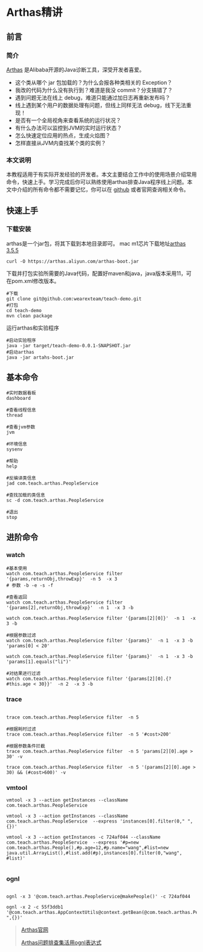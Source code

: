 # Arthas精讲

## 前言

### 简介

[Arthas](https://arthas.aliyun.com/doc/) 是Alibaba开源的Java诊断工具，深受开发者喜爱。

- 这个类从哪个 jar 包加载的？为什么会报各种类相关的 Exception？
- 我改的代码为什么没有执行到？难道是我没 commit？分支搞错了？
- 遇到问题无法在线上 debug，难道只能通过加日志再重新发布吗？
- 线上遇到某个用户的数据处理有问题，但线上同样无法 debug，线下无法重现！
- 是否有一个全局视角来查看系统的运行状况？
- 有什么办法可以监控到JVM的实时运行状态？
- 怎么快速定位应用的热点，生成火焰图？
- 怎样直接从JVM内查找某个类的实例？

### 本文说明

本教程适用于有实际开发经验的开发者。本文主要结合工作中的使用场景介绍常用命令，快速上手。学习完成后你可以熟练使用arthas排查Java程序线上问题。本文中介绍的所有命令都不需要记忆，你可以在 [github](https://github.com/wearexteam/teach-demo)
或者官网查询相关命令。

## 快速上手

### 下载安装

arthas是一个jar包，将其下载到本地目录即可。
mac m1芯片下载地址[arthas 3.5.5](https://github.com/alibaba/arthas/releases)

```shell
curl -O https://arthas.aliyun.com/arthas-boot.jar
```

下载并打包实验所需要的Java代码，配置好maven和java，java版本采用11，可在pom.xml修改版本。

```shell
#下载
git clone git@github.com:wearexteam/teach-demo.git
#打包
cd teach-demo 
mvn clean package
```

运行arthas和实验程序

```shell
#启动实验程序
java -jar target/teach-demo-0.0.1-SNAPSHOT.jar
#启动arthas
java -jar artahs-boot.jar
```

## 基本命令

```shell
#实时数据看板
dashboard

#查看线程信息
thread

#查看jvm参数
jvm

#环境信息
sysenv

#帮助
help

#反编译类信息
jad com.teach.arthas.PeopleService

#查找加载的类信息
sc -d com.teach.arthas.PeopleService

#退出
stop
```

## 进阶命令

### watch

```shell
#基本使用
watch com.teach.arthas.PeopleService filter '{params,returnObj,throwExp}'  -n 5  -x 3 
# 参数 -b -e -s -f

#查看返回
watch com.teach.arthas.PeopleService filter '{params[2],returnObj,throwExp}'  -n 1  -x 3 -b

watch com.teach.arthas.PeopleService filter '{params[2][0]}'  -n 1  -x 3 -b

#根据参数过滤
watch com.teach.arthas.PeopleService filter '{params}'  -n 1  -x 3 -b 'params[0] < 20'

watch com.teach.arthas.PeopleService filter '{params}'  -n 1  -x 3 -b 'params[1].equals("li")'

#对结果进行过滤
watch com.teach.arthas.PeopleService filter '{params[2][0].{? #this.age < 30}}'  -n 2  -x 3 -b

```

### trace

```shell

trace com.teach.arthas.PeopleService filter  -n 5  

#根据耗时过滤
trace com.teach.arthas.PeopleService filter  -n 5 '#cost>200'

#根据参数条件拦截
trace com.teach.arthas.PeopleService filter  -n 5 'params[2][0].age > 30' -v

trace com.teach.arthas.PeopleService filter  -n 5 '(params[2][0].age > 30) && (#cost>600)' -v

```

### vmtool

```shell
vmtool -x 3 --action getInstances --className com.teach.arthas.PeopleService  

vmtool -x 3 --action getInstances --className com.teach.arthas.PeopleService  --express 'instances[0].filter(0," ",{})' 

vmtool -x 3 --action getInstances -c 724af044 --className com.teach.arthas.PeopleService  --express '#p=new com.teach.arthas.People(),#p.age=12,#p.name="wang",#list=new java.util.ArrayList(),#list.add(#p),instances[0].filter(0,"wang", #list)' 


```

### ognl

```shell

ognl -x 3 '@com.teach.arthas.PeopleService@makePeople()' -c 724af044

ognl -x 2 -c 55f3ddb1 '@com.teach.arthas.AppContextUtils@context.getBean(@com.teach.arthas.PeopleService@class).filter(0," ",{})'

```

> [Arthas官网](https://arthas.aliyun.com/en-us/)
>
>[Arthas问题排查集活用ognl表达式](https://github.com/alibaba/arthas/issues/11)